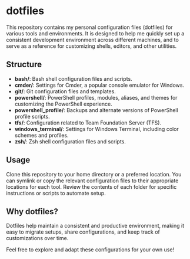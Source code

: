 # dotfiles

This repository contains my personal configuration files (dotfiles) for various tools and environments. It is designed to help me quickly set up a consistent development environment across different machines, and to serve as a reference for customizing shells, editors, and other utilities.

## Structure

- **bash/**: Bash shell configuration files and scripts.
- **cmder/**: Settings for Cmder, a popular console emulator for Windows.
- **git/**: Git configuration files and templates.
- **powershell/**: PowerShell profiles, modules, aliases, and themes for customizing the PowerShell experience.
- **powershell_profile/**: Backups and alternate versions of PowerShell profile scripts.
- **tfs/**: Configuration related to Team Foundation Server (TFS).
- **windows_terminal/**: Settings for Windows Terminal, including color schemes and profiles.
- **zsh/**: Zsh shell configuration files and scripts.

## Usage

Clone this repository to your home directory or a preferred location. You can symlink or copy the relevant configuration files to their appropriate locations for each tool. Review the contents of each folder for specific instructions or scripts to automate setup.

## Why dotfiles?

Dotfiles help maintain a consistent and productive environment, making it easy to migrate setups, share configurations, and keep track of customizations over time.

Feel free to explore and adapt these configurations for your own use!
